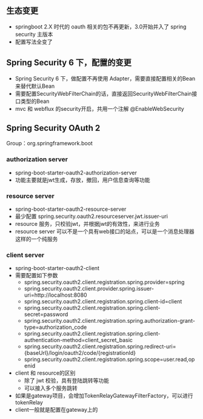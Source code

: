 ## 生态变更

- springboot 2.X 时代的 oauth 相关的包不再更新，3.0开始并入了 spring security 主版本
- 配置写法全变了

## Spring Security 6 下，配置的变更

- Spring Security 6 下，做配置不再使用 Adapter，需要直接配置相关的Bean来替代默认Bean
- 需要配置SecurityWebFilterChain的话，直接返回SecurityWebFilterChain接口类型的Bean
- mvc 和 webflux 的security开启，共用一个注解 @EnableWebSecurity

## Spring Security OAuth 2

Group：org.springframework.boot

### authorization server
- spring-boot-starter-oauth2-authorization-server
- 功能主要就是jwt生成，存放，撤回，用户信息查询等功能

### resource server
- spring-boot-starter-oauth2-resource-server
- 最少配置 spring.security.oauth2.resourceserver.jwt.issuer-uri
- resource 服务，只校验jwt，并根据jwt的有效性，来进行业务
- resource server 可以不是一个具有web接口的站点，可以是一个消息处理器这样的一个纯服务

### client server
- spring-boot-starter-oauth2-client
- 需要配置如下参数
	- spring.security.oauth2.client.registration.spring.provider=spring  
	- spring.security.oauth2.client.provider.spring.issuer-uri=http://localhost:8080  
	- spring.security.oauth2.client.registration.spring.client-id=client  
	- spring.security.oauth2.client.registration.spring.client-secret=password  
	- spring.security.oauth2.client.registration.spring.authorization-grant-type=authorization_code  
	- spring.security.oauth2.client.registration.spring.client-authentication-method=client_secret_basic  
	- spring.security.oauth2.client.registration.spring.redirect-uri={baseUrl}/login/oauth2/code/{registrationId}  
	- spring.security.oauth2.client.registration.spring.scope=user.read,openid
- client 和 resource的区别
	- 除了 jwt 校验，具有登陆跳转等功能
	- 可以接入多个服务跳转
- 如果是gateway项目，会增加TokenRelayGatewayFilterFactory，可以进行tokenRelay
- client一般就是配置在gateway上的